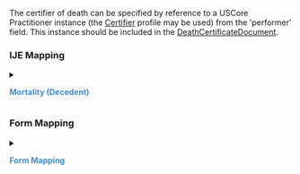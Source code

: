 The certifier of death can be specified by reference to a USCore Practitioner instance (the <a href='StructureDefinition-vrdr-certifier.html'>Certifier</a> profile may be used) from the 'performer' field.   This instance should be included in the <a href='StructureDefinition-vrdr-death-certificate-document.html'>DeathCertificateDocument</a>. 

### IJE Mapping

<style>
 .context-menu {cursor: context-menu; color: #438bca;}
 .context-menu:hover {opacity: 0.5;}
</style>
<details>

<summary>

<strong class='context-menu'> Mortality (Decedent) </strong>

</summary>
<table class='grid'>
<thead>
  <tr>
    <th style='text-align: center'><strong>Use Case</strong></th>
    <th><strong>#</strong></th>
    <th><strong>Description</strong></th>
    <th><strong>IJE Name</strong></th>
    <th><strong>Field</strong></th>
    <th><strong>Type</strong></th>
    <th><strong>Value Set/Comments</strong></th>
  </tr>
</thead>
<tbody>
<tr>
  <td style='text-align: center'>Mortality</td>
  <td>185</td>
  <td>Cause of Death Part I Line a</td>
  <td>COD1A</td>
  <td>value.text,   component[lineNumber] = 1</td>
  <td>string(120)</td>
  <td>-</td>
</tr>
<tr>
  <td style='text-align: center'>Mortality</td>
  <td>186</td>
  <td>Cause of Death Part I Interval, Line a</td>
  <td>INTERVAL1A</td>
  <td>component[interval].value, component[lineNumber] = 1</td>
  <td>string(20)</td>
  <td>-</td>
</tr>
<tr>
  <td style='text-align: center'>Mortality</td>
  <td>187</td>
  <td>Cause of Death Part I Line b</td>
  <td>COD1B</td>
  <td>value.text,   component[lineNumber] = 2</td>
  <td>string(120)</td>
  <td>-</td>
</tr>
<tr>
  <td style='text-align: center'>Mortality</td>
  <td>188</td>
  <td>Cause of Death Part I Interval, Line b</td>
  <td>INTERVAL1B</td>
  <td>component[interval].value, component[lineNumber] = 2</td>
  <td>string(20)</td>
  <td>-</td>
</tr>
<tr>
  <td style='text-align: center'>Mortality</td>
  <td>189</td>
  <td>Cause of Death Part I Line c</td>
  <td>COD1C</td>
  <td>value.text,   component[lineNumber] = 3</td>
  <td>string(120)</td>
  <td>-</td>
</tr>
<tr>
  <td style='text-align: center'>Mortality</td>
  <td>190</td>
  <td>Cause of Death Part I Interval, Line c</td>
  <td>INTERVAL1C</td>
  <td>component[interval].value, component[lineNumber] = 3</td>
  <td>string(20)</td>
  <td>-</td>
</tr>
<tr>
  <td style='text-align: center'>Mortality</td>
  <td>191</td>
  <td>Cause of Death Part I Line d</td>
  <td>COD1D</td>
  <td>value.text,   component[lineNumber] = 4</td>
  <td>string(120)</td>
  <td>-</td>
</tr>
<tr>
  <td style='text-align: center'>Mortality</td>
  <td>192</td>
  <td>Cause of Death Part I Interval, Line d</td>
  <td>INTERVAL1D</td>
  <td>component[interval].value, component[lineNumber] = 4</td>
  <td>string(20)</td>
  <td>-</td>
</tr>

</tbody>
</table>

</details>
<p></p>


### Form Mapping
<details>

<summary>

<strong class='context-menu' >Form Mapping</strong>

</summary>
<table class='grid'>
<thead>
  <tr>
    <th style='text-align: center'><strong>Item #</strong></th>
    <th><strong>Form Field</strong></th>
    <th><strong>FHIR Profile Field</strong></th>
    <th><strong>Reference</strong></th>
  </tr>
</thead>
<tbody>
<tr>
  <td style='text-align: center'>32Part1</td>
  <td>Cause of Death Line a</td>
  <td>value.text, component[lineNumber] = 1</td>
  <td><a href='https://www.cdc.gov/nchs/data/dvs/DEATH11-03final-ACC.pdf'> Certificate of Death</a></td>
</tr>
<tr>
  <td style='text-align: center'>32Part1</td>
  <td>Cause of Death Line b</td>
  <td>value.text, component[lineNumber] = 2</td>
  <td><a href='https://www.cdc.gov/nchs/data/dvs/DEATH11-03final-ACC.pdf'> Certificate of Death</a></td>
</tr>
<tr>
  <td style='text-align: center'>32Part1</td>
  <td>Cause of Death Line c</td>
  <td>value.text, component[lineNumber] = 3</td>
  <td><a href='https://www.cdc.gov/nchs/data/dvs/DEATH11-03final-ACC.pdf'> Certificate of Death</a></td>
</tr>
<tr>
  <td style='text-align: center'>32Part1</td>
  <td>Cause of Death Line d</td>
  <td>value.text, component[lineNumber] = 4</td>
  <td><a href='https://www.cdc.gov/nchs/data/dvs/DEATH11-03final-ACC.pdf'> Certificate of Death</a></td>
</tr>
</tbody>
</table>
